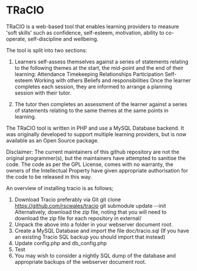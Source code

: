 TRaCIO
======
TRaCIO is a web-based tool that enables learning providers to measure 'soft skills' such as confidence, self-esteem, motivation, ability to co-operate, self-discipline and wellbeing.

The tool is split into two sections:

1. Learners self-assess themselves against a series of statements relating to the following themes at the start, the mid-point and the end of their learning:
Attendance
Timekeeping
Relationships
Participation
Self-esteem
Working with others
Beliefs and responsibilities
Once the learner completes each session, they are informed to arrange a planning session with their tutor.

2. The tutor then completes an assessment of the learner against a series of statements relating to the same themes at the same points in learning.

The TRaCIO tool is written in PHP and use a MySQL Database backend.  It was originally developed to support multiple learning providers, but is now available as an Open Source package.

Disclaimer: The current maintainers of this github repository are not the original programmer(s), but the maintainers have attempted to sanitise the code.   The code as per the GPL License, comes with no warranty, the owners of the Intellectual Property have given appropriate authorisation for the code to be released in this way.

An overview of installing tracio is as follows;

1. Download Tracio preferably via Git
   git clone https://github.com/rscwales/tracio 
   git submodule update --init
  Alternatively, download the zip file, noting that you will need to download the zip file for each repository in external/
2. Unpack the above into a folder in your webserver document root.
3. Create a MySQL Database and import the file doc/tracio.sql (If you have an existing Tracio SQL backup you should import that instead)
4. Update config.php and db_config.php
5. Test
6. You may wish to consider a nightly SQL dump of the database and appropriate backups of the webserver document root.

